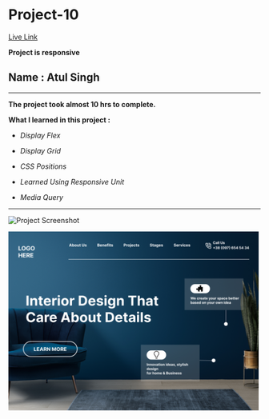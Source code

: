 # Project-10

[Live Link](https://ineuron-live-classs-project-10.netlify.app/)

**Project is responsive**

## Name : Atul Singh

---

**The project took almost 10 hrs to complete.**

**What I learned in this project :**

- _Display Flex_
- _Display Grid_

- _CSS Positions_
- _Learned Using Responsive Unit_
- _Media Query_

---

![Project Screenshot](https://img.shields.io/badge/LiveClass-Project--10-darkblue)

![LCO](./Interior-Design-Landing-Page.png)
